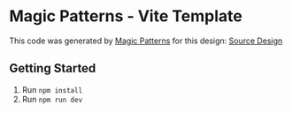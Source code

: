 # Magic Patterns - Vite Template

This code was generated by [Magic Patterns](https://magicpatterns.com) for this design: [Source Design](https://www.magicpatterns.com/c/3cvbkcnbtqy1apk5a8b3fs)

## Getting Started

1. Run `npm install`
2. Run `npm run dev`
